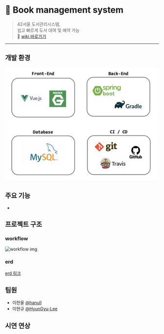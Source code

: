 # :blue_book: Book management system
> 42서울 도서관리시스템,  
> 쉽고 빠르게 도서 대여 및 예약 가능  
:page_facing_up: [wiki 바로가기](https://github.com/hanull/book-management-system/wiki)
<hr>

## 개발 환경
![skills](https://github.com/hanull/book-management-system/blob/master/img/skills.png)

## 주요 기능
- 

## 프로젝트 구조
### workflow
![workflow img]()

### erd
[erd 링크]()



## 팀원
- 이한울 <a href="https://github.com/hanull">@hanull</a> 
- 이현규 <a href="https://github.com/HyunGyu-Lee">@HyunGyu-Lee</a>

## 시연 연상
